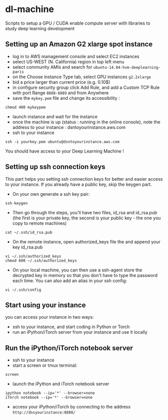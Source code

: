 # dl-machine

Scripts to setup a GPU / CUDA enable compute server with libraries to study deep learning development

## Setting up an Amazon G2 xlarge spot instance

- log in to AWS management console and select EC2 instances
- select US-WEST (N. California) region in top left menu
- select community AMIs and search for `ubuntu-14.04-hvm-deeplearning-paris`
- on the Choose instance Type tab, select GPU instances `g2.2xlarge`
- bid a price larger than current price (e.g. 0.10$)
- in configure security group click Add Rule, and add a Custom TCP Rule with port Range `8888-8889` and from Anywhere
- save the `mykey.pem` file and change its accessibility :
```
chmod 400 mykeypem
```

- launch instance and wait for the instance
- once the machine is up (status : running in the online console), note the address to your instance : dsntoyourinstance.aws.com
- ssh to your instance 
```
ssh -i yourkey.pem ubuntu@dsntoyourinstance.aws.com
```

You should have access to your Deep Learning Machine !

## Setting up ssh connection keys

This part helps you setting ssh connection keys for better and easier access to your instance. If you already have a public key, skip the keygen part.

- On your own generate a ssh key pair:
```
ssh-keygen
```
- Then go through the steps, you'll have two files, id_rsa and id_rsa.pub (the first is your private key, the second is your public key - the one you copy to remote machines)
```
cat ~/.ssh/id_rsa.pub
```
- On the remote instance, open authorized_keys file the and append your key id_rsa.pub 
```
vi ~/.ssh/authorized_keys
chmod 600 ~/.ssh/authorized_keys
```
- On your local machine, you can then use a ssh-agent store the decrypted key in memory so that you don't have to type the password each time. You can also add an alias in your ssh config:
```
vi ~/.ssh/config
```
## Start using your instance

you can access your instance in two ways:
- ssh to your instance, and start coding in Python or Torch
- run an iPython/iTorch server from your instance and use it locally

## Run the iPython/iTorch notebook server

- ssh to your instance
- start a screen or tmux terminal:
```
screen
```
- launch the iPython and iTorch notebook server
```
ipython notebook --ip='*' --browser=none
iTorch notebook --ip='*' --browser=none
```

- access your iPython/iTorch by connecting to the address `http://dnsyourinstance:8888/`
